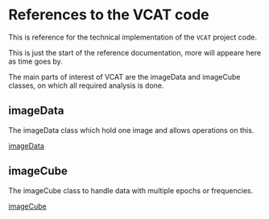 # References to the VCAT code

This is reference for the technical implementation of the `VCAT` project code.

This is just the start of the reference documentation, more will appeare here as time goes by.

The main parts of interest of VCAT are the imageData and imageCube classes, on which
all required analysis is done.

## imageData
The imageData class which hold one image and allows operations on this.

[imageData](imagedata.md)

## imageCube
The imageCube class to handle data with multiple epochs or frequencies.

[imageCube](imagecube.md)

